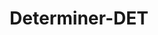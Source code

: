 ---
title: "Determiner-DET"

categories: ['']

tags: ['Determiner', 'DET']

arwords: 'أداة تعريف'

arexps: []

enwords: ['Determiner-DET']

enexps: []

arlexicons: 'أ'

enlexicons: 'D'

authors: ['Ruqayya Roshdy']

translators: ['']

citations: 'مقدمة في حوسبة اللغة العربية'

sources: 'مركز الملك عبدالله بن عبدالعزيز الدولي لخدمة اللغة العربية'

slug: ""
---